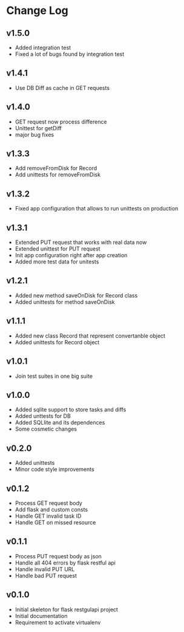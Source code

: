 # Change Log

## v1.5.0
- Added integration test
- Fixed a lot of bugs found by integration test

## v1.4.1
- Use DB Diff as cache in GET requests

## v1.4.0
- GET request now process difference
- Unittest for getDiff
- major bug fixes

## v1.3.3
- Add removeFromDisk for Record
- Add unittests for removeFromDisk

## v1.3.2
- Fixed app configuration that allows to run unittests on production

## v1.3.1
- Extended PUT request that works with real data now
- Extended unittest for PUT request
- Init app configuration right after app creation
- Added more test data for unitests

## v1.2.1
- Added new method saveOnDisk for Record class
- Added unittests for method saveOnDisk

## v1.1.1
- Added new class Record that represent convertanble object
- Added unittests for Record object

## v1.0.1
- Join test suites in one big suite

## v1.0.0
- Added sqlite support to store tasks and diffs
- Added unttests for DB
- Added SQLlite and its dependences
- Some cosmetic changes

## v0.2.0
- Added unittests
- Minor code style improvements

## v0.1.2
- Process GET request body
- Add flask and custom consts
- Handle GET invalid task ID
- Handle GET on missed resource

## v0.1.1
- Process PUT request body as json
- Handle all 404 errors by flask restful api
- Handle invalid PUT URL
- Handle bad PUT request

## v0.1.0
- Initial skeleton for flask restgulapi project
- Initial documentation
- Requirement to activate virtualenv
